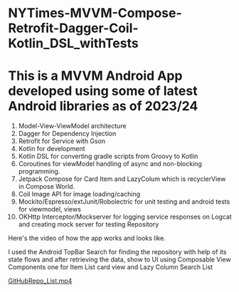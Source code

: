 # NYTimes-MVVM-Compose-Retrofit-Dagger-Coil-Kotlin_DSL_withTests

# This is a MVVM Android App developed using some of latest Android libraries as of 2023/24

1. Model-View-ViewModel architecture
2. Dagger for Dependency Injection
3. Retrofit for Service with Gson
4. Kotlin for development
5. Kotlin DSL for converting gradle scripts from Groovy to Kotlin
6. Coroutines for viewModel handling of async and non-blocking programming.
7. Jetpack Compose for Card Item and LazyColum which is recyclerView in Compose World.
8. Coil Image API for image loading/caching
9. Mockito/Espresso/extJunit/Robolectric for unit testing and android tests for viewmodel, views
10. OKHttp Interceptor/Mockserver for logging service responses on Logcat and creating mock server for testing Repository

Here's the video of how the app works and looks like. 

I used the Android TopBar Search for finding the repository with help of 
its state flows and after retrieving the data, show to UI using Composable 
View Components one for Item List card view and Lazy Column Search List

[GitHubRepo_List.mp4](images%2FGitHubRepo_List.mp4)

